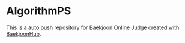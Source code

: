 # AlgorithmPS
This is a auto push repository for Baekjoon Online Judge created with [BaekjoonHub](https://github.com/BaekjoonHub/BaekjoonHub).
